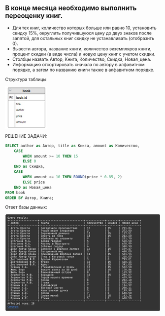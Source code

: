 ## В конце месяца необходимо выполнить переоценку книг. 

* Для тех книг, количество которых больше или равно 10, установить  скидку 15%, округлить получившуюся цену до двух знаков после запятой, для остальных книг скидку не устанавливать (отобразить 0).  
* Вывести автора, название книги, количество экземпляров книги, процент скидки (в виде числа) и новую цену книг с учетом скидки. 
* Столбцы назвать Автор, Книга, Количество, Скидка, Новая_цена. 
*  Информацию отсортировать сначала по автору в алфавитном порядке, а затем по названию книги также в алфавитном порядке.

Структура таблицы

<img align="center" alt="sumit" src="https://github.com/kolesnikovvitaliy/SQL_trainer_advanced/blob/main/1_Основы_SQL_расширенные_возможности/1_1_Простая_выборка_Склад/1_1_2_Переоценка_книг_в_конце_месяца/img/cx_5_1.jpg">

РЕШЕНИЕ ЗАДАЧИ:

```SQL
SELECT author as Автор, title as Книга, amount as Количество,
    CASE 
        WHEN amount >= 10 THEN 15
        ELSE 0
    END as Скидка,
    CASE 
        WHEN amount >= 10 THEN ROUND(price * 0.85, 2) 
        ELSE price
    END as Новая_цена
FROM book
ORDER BY Автор, Книга;
 ```
Ответ базы данных:

<img align="center" alt="sumit" src="https://github.com/kolesnikovvitaliy/SQL_trainer_advanced/blob/main/1_Основы_SQL_расширенные_возможности/1_1_Простая_выборка_Склад/1_1_2_Переоценка_книг_в_конце_месяца/img/res.png">

